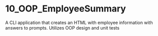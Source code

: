 # 10_OOP_EmployeeSummary
A CLI application that creates an HTML with employee information with answers to prompts. Utilizes OOP design and unit tests
